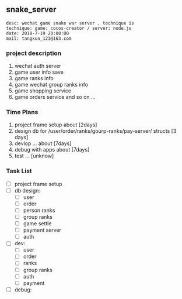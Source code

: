 ## snake_server 

````
desc: wechat game snake war server , technique is 
technique: game: cocos-creator / server: node.js
date: 2018-7-19 20:00:00
mail: tangxun_123@163.com
````
	
### project description

1. wechat auth server
2. game user info save 
3. game ranks info 
4. game wechat group ranks info 
5. game shopping service 
6. game orders service 
	and so on ...

### Time Plans
	
1. project frame setup about [2days]
2. design db for /user/order/ranks/gourp-ranks/pay-server/ structs [3 days]
3. devlop ... about [7days]
4. debug with apps about [7days] 
5. test ...	[unknow]

### Task List

- [ ] project frame setup 
- [ ] db design:
	- [ ] user
	- [ ] order
	- [ ] person ranks
	- [ ] group ranks
	- [ ] game settle
	- [ ] payment server
	- [ ] auth
- [ ] dev:
	- [ ] user
	- [ ] order
	- [ ] ranks
	- [ ] group ranks
	- [ ] auth
	- [ ] payment
- [ ] debug: